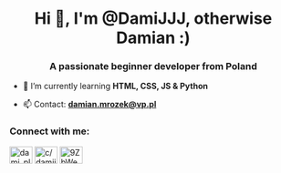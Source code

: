 <h1 align="center">Hi 👋, I'm @DamiJJJ, otherwise Damian :)</h1>
<h3 align="center">A passionate beginner developer from Poland</h3>

- 🌱 I’m currently learning **HTML, CSS, JS & Python**

- 📫 Contact: **damian.mrozek@vp.pl**

<h3 align="left">Connect with me:</h3>
<p align="left">
<a href="https://twitter.com/dami_pl" target="blank"><img align="center" src="https://raw.githubusercontent.com/rahuldkjain/github-profile-readme-generator/master/src/images/icons/Social/twitter.svg" alt="dami_pl" height="30" width="40" /></a>
<a href="https://www.youtube.com/c/c/damijjj" target="blank"><img align="center" src="https://raw.githubusercontent.com/rahuldkjain/github-profile-readme-generator/master/src/images/icons/Social/youtube.svg" alt="c/damijjj" height="30" width="40" /></a>
<a href="https://discord.gg/9ZbWeYxTCb" target="blank"><img align="center" src="https://raw.githubusercontent.com/rahuldkjain/github-profile-readme-generator/master/src/images/icons/Social/discord.svg" alt="9ZbWeYxTCb" height="30" width="40" /></a>
</p>
